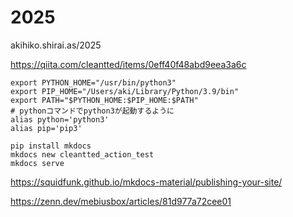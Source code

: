 # 2025
akihiko.shirai.as/2025

https://qiita.com/cleantted/items/0eff40f48abd9eea3a6c


```vi ~/.zshrc
export PYTHON_HOME="/usr/bin/python3"
export PIP_HOME="/Users/aki/Library/Python/3.9/bin"
export PATH="$PYTHON_HOME:$PIP_HOME:$PATH"
# pythonコマンドでpython3が起動するように
alias python='python3'
alias pip='pip3'
```


```
pip install mkdocs
mkdocs new cleantted_action_test
mkdocs serve
```

https://squidfunk.github.io/mkdocs-material/publishing-your-site/

https://zenn.dev/mebiusbox/articles/81d977a72cee01

